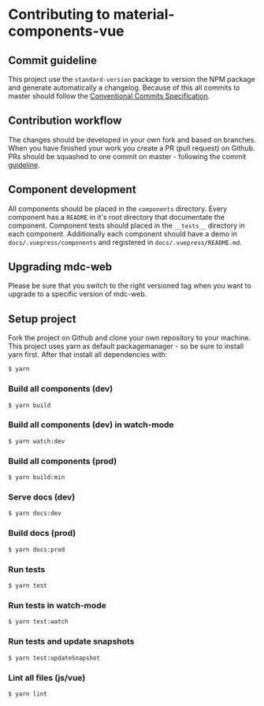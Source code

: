 # Contributing to material-components-vue

## Commit guideline

This project use the `standard-version` package to version the NPM package and generate automatically a changelog. Because of this all commits to master should follow the [Conventional Commits Specification](https://conventionalcommits.org/).

## Contribution workflow

The changes should be developed in your own fork and based on branches.
When you have finished your work you create a PR (pull request) on Github.
PRs should be squashed to one commit on master - following the commit [guideline](#commit-guideline).

## Component development

All components should be placed in the `components` directory. Every component has a `README` in it's root directory that documentate the component. Component tests should placed in the `__tests__` directory in each component. Additionally each component should have a demo in `docs/.vuepress/components` and registered in `docs/.vuepress/README.md`.

## Upgrading mdc-web

Please be sure that you switch to the right versioned tag when you want to upgrade to a specific version of mdc-web.

## Setup project

Fork the project on Github and clone your own repository to your machine.
This project uses yarn as default packagemanager - so be sure to install yarn first. After that install all dependencies with:

```shell
$ yarn
```

### Build all components (dev)
```shell
$ yarn build
```

### Build all components (dev) in watch-mode
```shell
$ yarn watch:dev
```

### Build all components (prod)
```shell
$ yarn build:min
```

### Serve docs (dev)
```shell
$ yarn docs:dev
```

### Build docs (prod)
```shell
$ yarn docs:prod
```

### Run tests
```shell
$ yarn test
```

### Run tests in watch-mode
```shell
$ yarn test:watch
```

### Run tests and update snapshots
```shell
$ yarn test:updateSnapshot
```

### Lint all files (js/vue)
```shell
$ yarn lint
```
